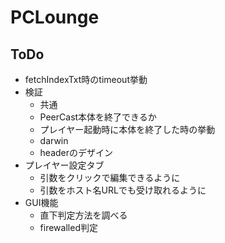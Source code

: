 # PCLounge
## ToDo
- fetchIndexTxt時のtimeout挙動
- 検証
  - 共通
   - PeerCast本体を終了できるか
   - プレイヤー起動時に本体を終了した時の挙動
  - darwin
   - headerのデザイン
- プレイヤー設定タブ
  - 引数をクリックで編集できるように
  - 引数をホスト名URLでも受け取れるように
- GUI機能
  - 直下判定方法を調べる
  - firewalled判定
